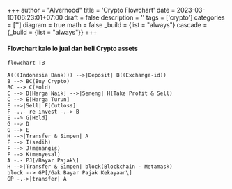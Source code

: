 +++
author = "Alvernood"
title = 'Crypto Flowchart'
date = 2023-03-10T06:23:01+07:00
draft = false
description = ''
tags = ['crypto']
categories = ['']
diagram = true
math = false
_build = {list = "always"}
cascade = {_build = {list = "always"}}
+++


#### Flowchart kalo lo jual dan beli Crypto assets

```mermaid
flowchart TB

A(((Indonesia Bank))) -->|Deposit| B((Exchange-id))
B --> BC(Buy Crypto)
BC --> C(Hold)
C --> D[Harga Naik] -->|Seneng| H(Take Profit & Sell)
C --> E[Harga Turun]
E -->|Sell| F[Cutloss]
F -..- re-invest -.-> B
E --> G[Hold]
G --> D
G --> E
H -->|Transfer & Simpen| A
F --> I(sedih)
F --> J(menangis)
F --> K(menyesal)
A -.- PJ[/Bayar Pajak\]
H -->|Transfer & Simpen| block(Blockchain - Metamask)
block --> GP[/Gak Bayar Pajak Kekayaan\]
GP -.->|transfer| A
```
